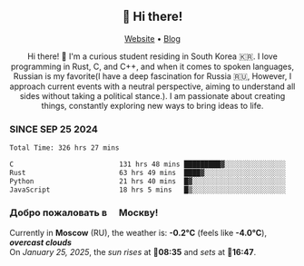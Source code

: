 <h2 align="center">👋 Hi there!</h2>
<p align="center">
  <a href="https://urdekcah.ru">Website</a> •
  <a href="https://urdekcah.blog">Blog</a>
</p>

<p align="center">
  Hi there! 👋 I'm a curious student residing in South Korea 🇰🇷. I love programming in Rust, C, and C++, and when it comes to spoken languages, Russian is my favorite(I have a deep fascination for Russia 🇷🇺, However, I approach current events with a neutral perspective, aiming to understand all sides without taking a political stance.). I am passionate about creating things, constantly exploring new ways to bring ideas to life.
</p>

### SINCE SEP 25 2024
<!--START_SECTION:waka-->
<!--LAST_WAKA_UPDATE:2025-01-24 18:27:43-->
```txt
Total Time: 326 hrs 27 mins

C                          131 hrs 48 mins █████████▓░░░░░░░░░░░░░░░   39.30 %
Rust                       63 hrs 49 mins  ████▓░░░░░░░░░░░░░░░░░░░░   19.03 %
Python                     21 hrs 40 mins  █▓░░░░░░░░░░░░░░░░░░░░░░░   06.46 %
JavaScript                 18 hrs 5 mins   █▒░░░░░░░░░░░░░░░░░░░░░░░   05.40 %
```
<!--END_SECTION:waka-->

<h3>Добро пожаловать в <img src="https://cdn-icons-png.flaticon.com/512/197/197408.png" width="13"/> Москву!</h3>

<!--START_SECTION:weather:moscow-->
<!--LAST_WEATHER_UPDATE:2025-01-25 09:20:02-->
Currently in **Moscow** (RU), the weather is: **-0.2°C** (feels like **-4.0°C**), ***overcast clouds***<br/>
On *January 25, 2025*, the *sun rises* at 🌅**08:35** and *sets* at 🌇**16:47**.
<!--END_SECTION:weather-->
